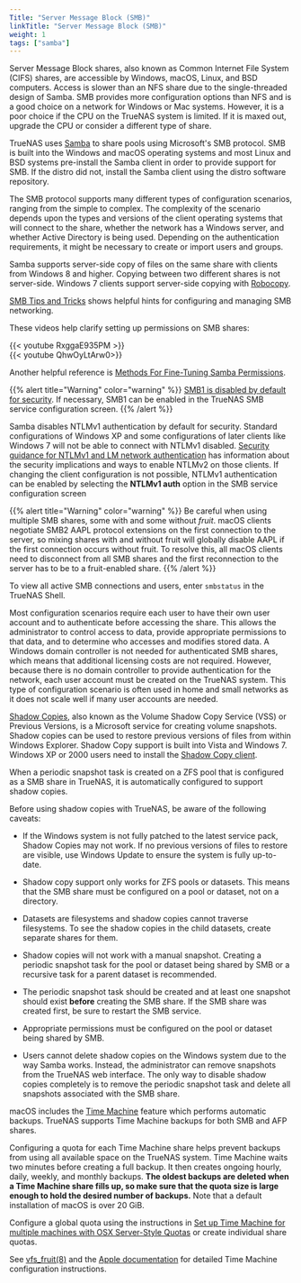 ```yaml
---
Title: "Server Message Block (SMB)"
linkTitle: "Server Message Block (SMB)"
weight: 1
tags: ["samba"]
---
```


Server Message Block shares, also known as Common Internet File System
(CIFS) shares, are accessible by Windows, macOS, Linux, and BSD computers.
Access is slower than an NFS share due to the single-threaded design of
Samba. SMB provides more configuration options than NFS and is a good
choice on a network for Windows or Mac systems. However, it is a poor
choice if the CPU on the TrueNAS system is limited. If it is maxed out,
upgrade the CPU or consider a different type of share.

TrueNAS uses [Samba](https://www.samba.org/) to share pools using
Microsoft's SMB protocol. SMB is built into the Windows and macOS
operating systems and most Linux and BSD systems pre-install the Samba
client in order to provide support for SMB. If the distro did not,
install the Samba client using the distro software repository.

The SMB protocol supports many different types of configuration
scenarios, ranging from the simple to complex. The complexity of the
scenario depends upon the types and versions of the client operating
systems that will connect to the share, whether the network has a
Windows server, and whether Active Directory is being used. Depending on
the authentication requirements, it might be necessary to create or
import users and groups.

Samba supports server-side copy of files on the same share with clients
from Windows 8 and higher. Copying between two different shares is not
server-side. Windows 7 clients support server-side copying with
[Robocopy](https://docs.microsoft.com/en-us/previous-versions/windows/it-pro/windows-server-2012-R2-and-2012/cc733145(v=ws.11)).

[SMB Tips and Tricks](https://forums.freenas.org/index.php?resources/smb-tips-and-tricks.15/)
shows helpful hints for configuring and managing SMB networking.

These videos help clarify setting up permissions on SMB shares:

{{< youtube RxggaE935PM >}}
<br>
{{< youtube QhwOyLtArw0>}}

Another helpful reference is
[Methods For Fine-Tuning Samba Permissions](https://forums.freenas.org/index.php?threads/methods-for-fine-tuning-samba-permissions.50739/).

{{% alert title="Warning" color="warning" %}}
[SMB1 is disabled by default for security](https://www.ixsystems.com/blog/library/do-not-use-smb1/).
If necessary, SMB1 can be enabled in the TrueNAS SMB service configuration screen.
{{% /alert %}}

Samba disables NTLMv1 authentication by default for security. Standard
configurations of Windows XP and some configurations of later clients
like Windows 7 will not be able to connect with NTLMv1 disabled.
[Security guidance for NTLMv1 and LM network authentication](https://support.microsoft.com/en-us/help/2793313/security-guidance-for-ntlmv1-and-lm-network-authentication)
has information about the security implications and ways to enable
NTLMv2 on those clients. If changing the client configuration is not
possible, NTLMv1 authentication can be enabled by selecting the **NTLMv1 auth** option in the SMB service configuration screen

{{% alert title="Warning" color="warning" %}}
Be careful when using multiple SMB shares, some with and some without
*fruit*. macOS clients negotiate SMB2 AAPL protocol extensions on the
first connection to the server, so mixing shares with and without fruit
will globally disable AAPL if the first connection occurs without fruit.
To resolve this, all macOS clients need to disconnect from all SMB shares
and the first reconnection to the server has to be to a fruit-enabled share.
{{% /alert %}}

To view all active SMB connections and users, enter <code>smbstatus</code> in the TrueNAS Shell.

Most configuration scenarios require each user to have their own user
account and to authenticate before accessing the share. This allows
the administrator to control access to data, provide appropriate
permissions to that data, and to determine who accesses and modifies
stored data. A Windows domain controller is not needed for authenticated
SMB shares, which means that additional licensing costs are not
required. However, because there is no domain controller to provide
authentication for the network, each user account must be created on the
TrueNAS system. This type of configuration scenario is often used in
home and small networks as it does not scale well if many user accounts
are needed.

[Shadow Copies](https://en.wikipedia.org/wiki/Shadow_copy),
also known as the Volume Shadow Copy Service (VSS) or Previous
Versions, is a Microsoft service for creating volume snapshots. Shadow
copies can be used to restore previous versions of files from
within Windows Explorer. Shadow Copy support is built into Vista and
Windows 7. Windows XP or 2000 users need to install the
[Shadow Copy client](http://www.microsoft.com/en-us/download/details.aspx?displaylang=en&id=16220).

When a periodic snapshot task is created on a ZFS pool that is
configured as a SMB share in TrueNAS, it is automatically configured
to support shadow copies.

Before using shadow copies with TrueNAS, be aware of the following
caveats:

* If the Windows system is not fully patched to the latest service
  pack, Shadow Copies may not work. If no
  previous versions of files to restore are visible, use Windows Update
  to ensure the system is fully up-to-date.

* Shadow copy support only works for ZFS pools or datasets. This means
  that the SMB share must be configured on a pool or dataset, not
  on a directory.

* Datasets are filesystems and shadow copies cannot traverse
  filesystems. To see the shadow copies in the
  child datasets, create separate shares for them.

* Shadow copies will not work with a manual snapshot. Creating
  a periodic snapshot task for the pool or dataset being shared by
  SMB or a recursive task for a parent dataset is recommended.

* The periodic snapshot task should be created and at least one
  snapshot should exist **before** creating the SMB share. If the
  SMB share was created first, be sure to restart the SMB service.

* Appropriate permissions must be configured on the pool or dataset
  being shared by SMB.

* Users cannot delete shadow copies on the Windows system due to the
  way Samba works. Instead, the administrator can remove snapshots
  from the TrueNAS web interface. The only way to disable shadow
  copies completely is to remove the periodic snapshot task and delete
  all snapshots associated with the SMB share.

macOS includes the [Time Machine](https://support.apple.com/en-us/HT201250)
feature which performs automatic backups. TrueNAS supports Time Machine
backups for both SMB and AFP shares.

Configuring a quota for each Time Machine share helps prevent backups
from using all available space on the TrueNAS system. Time Machine waits
two minutes before creating a full backup. It then creates ongoing
hourly, daily, weekly, and monthly backups. **The oldest backups are
deleted when a Time Machine share fills up, so make sure that the quota
size is large enough to hold the desired number of backups.**
Note that a default installation of macOS is over 20 GiB.

Configure a global quota using the instructions in
[Set up Time Machine for multiple machines with OSX Server-Style Quotas](https://forums.freenas.org/index.php?threads/how-to-set-up-time-machine-for-multiple-machines-with-osx-server-style-quotas.47173/)
or create individual share quotas.

See [vfs_fruit(8)](https://www.samba.org/samba/docs/current/man-html/vfs_fruit.8.html) and the
[Apple documentation](https://support.apple.com/en-us/HT201250) for detailed Time Machine configuration instructions.
